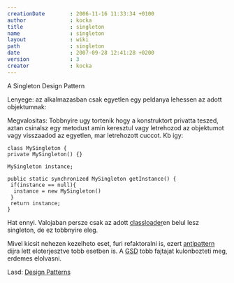 ```yaml
---
creationDate        : 2006-11-16 11:33:34 +0100 
author              : kocka 
title               : singleton 
name                : singleton 
layout              : wiki 
path                : singleton 
date                : 2007-09-28 12:41:28 +0200 
version             : 3 
creator             : kocka 
---
```

A Singleton Design Pattern

Lenyege: az alkalmazasban csak egyetlen egy peldanya lehessen az adott objektumnak:

Megvalositas:
Tobbnyire ugy tortenik hogy a konstruktort privatta teszed, aztan csinalsz egy metodust amin keresztul vagy letrehozod az objektumot vagy visszaadod az egyetlen, mar letrehozott cuccot. Kb igy:

```
class MySingleton {
private MySingleton() {}

MySingleton instance;

public static synchronized MySingleton getInstance() {
 if(instance == null){
  instance = new MySingleton()
 }
 return instance;
}

```

Hat ennyi. Valojaban persze csak az adott [classloader](classloader.html)en belul lesz singleton, de ez tobbnyire eleg.

Mivel kicsit nehezen kezelheto eset, furi refaktoralni is, ezert [antipattern](antipattern.html) dijra lett eloterjesztve tobb esetben is. A [GSD](http://code.google.com/p/google-singleton-detector/) tobb fajtajat kulonbozteti meg, erdemes elolvasni.

Lasd: [Design Patterns](Design%20Patterns.html)


